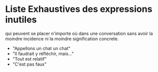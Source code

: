 # Liste Exhaustives des expressions inutiles
qui peuvent se placer n'importe où dans une conversation sans avoir la moindre incidence ni la moindre signification concrete.
 
* "Appellons un chat un chat"
* "Il faudrait y réfléchir, mais..."
* "Tout est relatif"
* "C'est pas faux"
